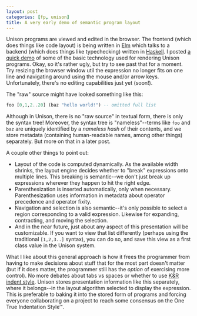 ```yaml
---
layout: post
categories: [fp, unison]
title: A very early demo of semantic program layout
---
```


Unison programs are viewed and edited in the browser. The frontend (which does things like code layout) is being written in [Elm](elm-lang.org) which talks to a backend (which does things like typechecking) written in [Haskell](haskell.org). I posted <a href="/unison/demo.html" target="_blank">a quick demo</a> of some of the basic technology used for rendering Unison programs. Okay, so it's rather ugly, but try to see past that for a moment. Try resizing the browser window util the expression no longer fits on one line and navigating around using the mouse and/or arrow keys. Unfortunately, there's no editing capabilities just yet (soon!). 

The "raw" source might have looked something like this: 

~~~ Haskell
foo [0,1,2..20] (baz "hello world!") -- omitted full list 
~~~

Although in Unison, there is no "raw source" in textual form, there is only the syntax tree! Moreover, the syntax tree is "nameless"--terms like `foo` and `baz` are uniquely identified by a _nameless hash_ of their contents, and we store metadata (containing human-readable names, among other things) separately. But more on that in a later post.

A couple other things to point out:

* Layout of the code is computed dynamically. As the available width shrinks, the layout engine decides whether to "break" expressions onto multiple lines. This breaking is semantic--we don't just break up expressions wherever they happen to hit the right edge.
* Parenthesization is inserted automatically, only when necessary. Parenthesization uses information in metadata about operator precedence and operator fixity.
* Navigation and selection is also semantic--it's only possible to select a region corresponding to a valid expression. Likewise for expanding, contracting, and moving the selection.
* And in the near future, just about any aspect of this presentation will be customizable. If you want to view that list differently (perhaps using the traditional `[1,2,3..]` syntax), you can do so, and save this view as a first class value in the Unison system. 

What I like about this general approach is how it frees the programmer from having to make decisions about stuff that for the most part doesn't matter (but if it does matter, the programmer still has the _option_ of exercising more control). No more debates about tabs vs spaces or whether to use [K&R indent style](http://en.wikipedia.org/wiki/Indent_style). Unison stores presentation information like this separately, where it belongs--in the layout algorithm selected to display the expression. This is preferable to baking it into the stored form of programs and forcing everyone collaborating on a project to reach some consensus on the One True Indentation Style™.
